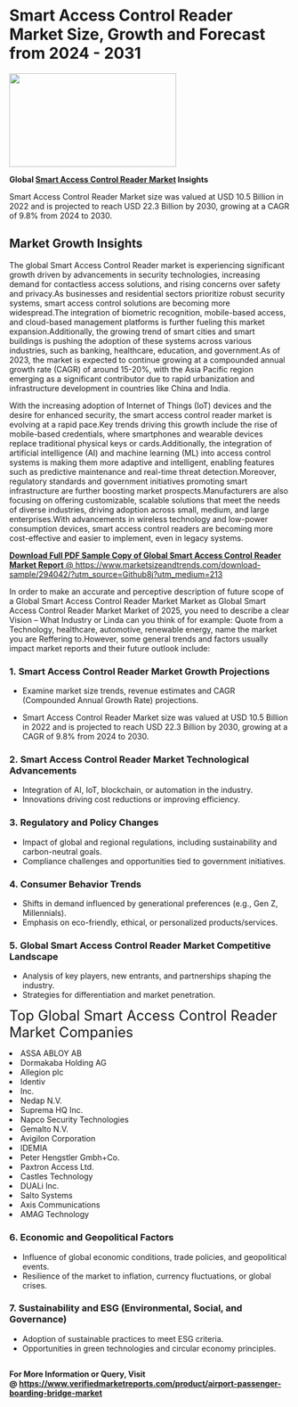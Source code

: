 <H1>Smart Access Control Reader Market Size, Growth and Forecast from 2024 - 2031</H1><img class="aligncenter size-medium wp-image-584254" src="https://thirdeyenews.in/wp-content/uploads/2024/09/Global-Market-Research-300x168.jpeg" alt="" width="300" height="168" /><p><strong>Global&nbsp;<a href="https://www.marketsizeandtrends.com/download-sample/294042/?utm_source=Github8j?utm_medium=213">Smart Access Control Reader Market</a> Insights</strong></p><p>Smart Access Control Reader Market size was valued at USD 10.5 Billion in 2022 and is projected to reach USD 22.3 Billion by 2030, growing at a CAGR of 9.8% from 2024 to 2030.</p><p><h2>Market Growth Insights</h2> <p>The global Smart Access Control Reader market is experiencing significant growth driven by advancements in security technologies, increasing demand for contactless access solutions, and rising concerns over safety and privacy.As businesses and residential sectors prioritize robust security systems, smart access control solutions are becoming more widespread.The integration of biometric recognition, mobile-based access, and cloud-based management platforms is further fueling this market expansion.Additionally, the growing trend of smart cities and smart buildings is pushing the adoption of these systems across various industries, such as banking, healthcare, education, and government.As of 2023, the market is expected to continue growing at a compounded annual growth rate (CAGR) of around 15-20%, with the Asia Pacific region emerging as a significant contributor due to rapid urbanization and infrastructure development in countries like China and India.</p> <p><a href="sample_download_link" target="_blank"></a></p> <p>With the increasing adoption of Internet of Things (IoT) devices and the desire for enhanced security, the smart access control reader market is evolving at a rapid pace.Key trends driving this growth include the rise of mobile-based credentials, where smartphones and wearable devices replace traditional physical keys or cards.Additionally, the integration of artificial intelligence (AI) and machine learning (ML) into access control systems is making them more adaptive and intelligent, enabling features such as predictive maintenance and real-time threat detection.Moreover, regulatory standards and government initiatives promoting smart infrastructure are further boosting market prospects.Manufacturers are also focusing on offering customizable, scalable solutions that meet the needs of diverse industries, driving adoption across small, medium, and large enterprises.With advancements in wireless technology and low-power consumption devices, smart access control readers are becoming more cost-effective and easier to implement, even in legacy systems.</p> <p><a href="more_info_link" target="_blank"></p><p><span class=""><strong>Download Full PDF Sample Copy of Global Smart Access Control Reader Market Report</strong> @ <a href="https://www.marketsizeandtrends.com/download-sample/294042/?utm_source=Github8j?utm_medium=213" target="_blank">https://www.marketsizeandtrends.com/download-sample/294042/?utm_source=Github8j?utm_medium=213</a></span></p><p>In order to make an accurate and perceptive description of future scope of a Global&nbsp;Smart Access Control Reader Market Market as Global&nbsp;Smart Access Control Reader Market Market of 2025, you need to describe a clear Vision &ndash; What Industry or Linda can you think of for example: Quote from a Technology, healthcare, automotive, renewable energy, name the market you are Reffering to.However, some general trends and factors usually impact market reports and their future outlook include:</p><h3>1.&nbsp;<strong>Smart Access Control Reader Market Growth Projections</strong></h3><ul><li>Examine market size trends, revenue estimates and CAGR (Compounded Annual Growth Rate) projections.</li><li><p>Smart Access Control Reader Market size was valued at USD 10.5 Billion in 2022 and is projected to reach USD 22.3 Billion by 2030, growing at a CAGR of 9.8% from 2024 to 2030.</p></li></ul><h3>2.&nbsp;<strong>Smart Access Control Reader Market Technological Advancements</strong></h3><ul><li>Integration of AI, IoT, blockchain, or automation in the industry.</li><li>Innovations driving cost reductions or improving efficiency.</li></ul><h3>3.&nbsp;<strong>Regulatory and Policy Changes</strong></h3><ul><li>Impact of global and regional regulations, including sustainability and carbon-neutral goals.</li><li>Compliance challenges and opportunities tied to government initiatives.</li></ul><h3>4.&nbsp;<strong>Consumer Behavior Trends</strong></h3><ul><li>Shifts in demand influenced by generational preferences (e.g., Gen Z, Millennials).</li><li>Emphasis on eco-friendly, ethical, or personalized products/services.</li></ul><h3>5.&nbsp;<strong>Global Smart Access Control Reader Market Competitive Landscape</strong></h3><ul><li>Analysis of key players, new entrants, and partnerships shaping the industry.</li><li>Strategies for differentiation and market penetration.</li></ul><p data-pm-slice="1 1 []"><span style="color: inherit; font-family: inherit; font-size: 25px;">Top Global Smart Access Control Reader Market Companies</span></p><div class="" data-test-id=""><p><li>ASSA ABLOY AB</li><li> Dormakaba Holding AG</li><li> Allegion plc</li><li> Identiv</li><li> Inc.</li><li> Nedap N.V.</li><li> Suprema HQ Inc.</li><li> Napco Security Technologies</li><li> Gemalto N.V.</li><li> Avigilon Corporation</li><li> IDEMIA</li><li> Peter Hengstler Gmbh+Co.</li><li> Paxtron Access Ltd.</li><li> Castles Technology</li><li> DUALi Inc.</li><li> Salto Systems</li><li> Axis Communications</li><li> AMAG Technology</li></p></div><h3>6.&nbsp;<strong>Economic and Geopolitical Factors</strong></h3><ul><li>Influence of global economic conditions, trade policies, and geopolitical events.</li><li>Resilience of the market to inflation, currency fluctuations, or global crises.</li></ul><h3>7.&nbsp;<strong>Sustainability and ESG (Environmental, Social, and Governance)</strong></h3><ul><li>Adoption of sustainable practices to meet ESG criteria.</li><li>Opportunities in green technologies and circular economy principles.</li></ul><h2><strong style="font-size: 14px;">For More Information or Query, Visit @&nbsp;</strong><a style="background-color: #ffffff; font-size: 14px;" href="https://www.marketsizeandtrends.com/report/smart-access-control-reader-market/" target="_blank">https://www.verifiedmarketreports.com/product/airport-passenger-boarding-bridge-market</a></h2>
